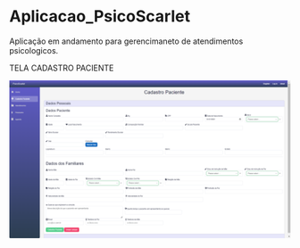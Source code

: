 # Aplicacao_PsicoScarlet

Aplicação em andamento para gerencimaneto de atendimentos psicologicos.

TELA CADASTRO PACIENTE

![PSICOSCARLET](https://github.com/alyssonhgd/Aplicacao_PsicoScarlet/blob/master/cadastro.png)
